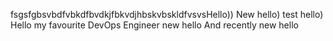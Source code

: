 fsgsfgbsvbdfvbkdfbvdkjfbkvdjhbskvbskldfvsvsHello))
New hello)
test hello)
Hello my favourite DevOps Engineer
new hello
And recently new hello
